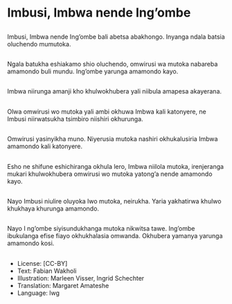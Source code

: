 # Imbusi, Imbwa nende Ing’ombe

##
Imbusi, Imbwa nende
Ing’ombe bali abetsa
abakhongo.
Inyanga ndala batsia
oluchendo mumutoka.

##
Ngala batukha
eshiakamo shio
oluchendo, omwirusi wa
mutoka nabareba
amamondo buli mundu.
Ing’ombe yarunga
amamondo kayo.

##
Imbwa niirunga amanji
kho khulwokhubera yali
niibula amapesa
akayerana.

##
Olwa omwirusi wo
mutoka yali ambi
okhuwa Imbwa kali
katonyere, ne Imbusi
niirwatsukha tsimbiro
niishiri okhurunga.

##
Omwirusi yasinyikha
muno.
Niyerusia mutoka
nashiri okhukalusiria
Imbwa amamondo kali
katonyere.

##
Esho ne shifune
eshichiranga okhula
lero, Imbwa niilola
mutoka, irenjeranga
mukari khulwokhubera
omwirusi wo mutoka
yatong’a nende
amamondo kayo.

##
Nayo Imbusi niulire
oluyoka lwo mutoka,
neirukha.
Yaria yakhatirwa khulwo
khukhaya khurunga
amamondo.

##
Nayo I ng’ombe
siyisundukhanga
mutoka nikwitsa tawe.
Ing’ombe ibukulanga
efise fiayo okhukhalasia
omwanda.
Okhubera yamanya
yarunga amamondo
kosi.

##
* License: [CC-BY]
* Text: Fabian Wakholi
* Illustration: Marleen Visser, Ingrid Schechter
* Translation: Margaret Amateshe
* Language: lwg
